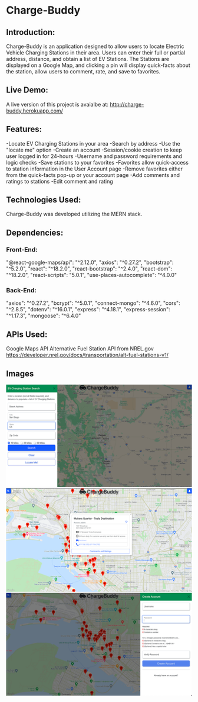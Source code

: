 # Charge-Buddy

## Introduction:

Charge-Buddy is an application designed to allow users to locate Electric Vehicle Charging Stations in their area. Users can enter their full or partial address, distance, and obtain a list of EV Stations. The Stations are displayed on a Google Map, and clicking a pin will display quick-facts about the station, allow users to comment, rate, and save to favorites.

## Live Demo:

A live version of this project is avaialbe at: http://charge-buddy.herokuapp.com/

## Features:

-Locate EV Charging Stations in your area
-Search by address
-Use the "locate me" option
-Create an account
-Session/cookie creation to keep user logged in for 24-hours
-Username and password requirements and logic checks
-Save stations to your favorites
-Favorites allow quick-access to station information in the User Account page
-Remove favorites either from the quick-facts pop-up or your account page
-Add comments and ratings to stations
-Edit comment and rating

## Technologies Used:

Charge-Buddy was developed utilizing the MERN stack.

## Dependencies:

### Front-End:

"@react-google-maps/api": "^2.12.0",
"axios": "^0.27.2",
"bootstrap": "^5.2.0",
"react": "^18.2.0",
"react-bootstrap": "^2.4.0",
"react-dom": "^18.2.0",
"react-scripts": "5.0.1",
"use-places-autocomplete": "^4.0.0"

### Back-End:

"axios": "^0.27.2",
"bcrypt": "^5.0.1",
"connect-mongo": "^4.6.0",
"cors": "^2.8.5",
"dotenv": "^16.0.1",
"express": "^4.18.1",
"express-session": "^1.17.3",
"mongoose": "^6.4.0"

## APIs Used:

Google Maps API
Alternative Fuel Station API from NREL.gov
https://developer.nrel.gov/docs/transportation/alt-fuel-stations-v1/

## Images

![Search](./images/search.png)
![Results](./images/results.png)
![Account Creation](./images/create%20account.png)
